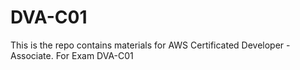 # DVA-C01
This is the repo contains materials for AWS Certificated Developer -Associate. For Exam DVA-C01
